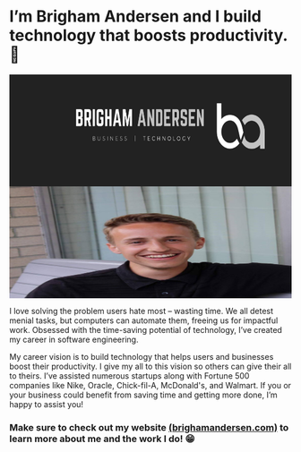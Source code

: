 # I’m Brigham Andersen and I build technology that boosts productivity.  💯

<div style="display: flex; flex-direction: column">
<img src="https://raw.githubusercontent.com/brighamandersen/brighamandersen/main/linkedin-banner.png" alt="Brigham Banner" height="200px" style="display: flex; flex-grow: 1">
<img src="https://raw.githubusercontent.com/brighamandersen/brighamandersen/main/profile.jpg" alt="Picture of Me" height="200px">
</div>

I love solving the problem users hate most – wasting time. We all detest menial tasks, but computers can automate them, freeing us for impactful work.  Obsessed with the time-saving potential of technology, I’ve created my career in software engineering. 

My career vision is to build technology that helps users and businesses boost their productivity. I give my all to this vision so others can give their all to theirs. I’ve assisted numerous startups along with Fortune 500 companies like Nike, Oracle, Chick-fil-A, McDonald's, and Walmart. If you or your business could benefit from saving time and getting more done, I’m happy to assist you!

### Make sure to check out my website [(brighamandersen.com)](https://brighamandersen.com) to learn more about me and the work I do! 😁
